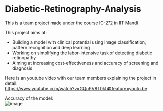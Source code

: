 # Diabetic-Retinography-Analysis

This is a team project made under the course IC-272 in IIT Mandi  

This project aims at:  
- Building a model with clinical potential using image classification, pattern recognition and deep learning  
- Working on simplifying the labor-intensive task of detecting diabetic retinopathy
- Aiming at increasing cost-effectiveness and accuracy of screening and diagnosis  

Here is an youtube video with our team members explaining the project in detail:  
https://www.youtube.com/watch?v=GQuPV8T0kt4&feature=youtu.be  

Accuracy of the model:  
![image](https://user-images.githubusercontent.com/92663204/206695559-3acc425a-a53d-45f4-9947-543d1b33841e.png)
